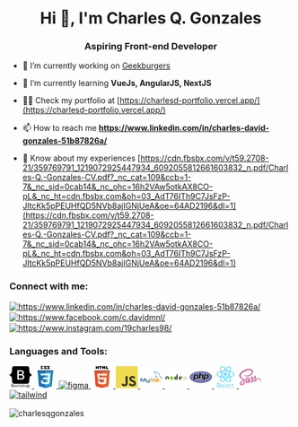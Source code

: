 <h1 align="center">Hi 👋, I'm Charles Q. Gonzales</h1>
<h3 align="center">Aspiring Front-end Developer</h3>

- 🔭 I’m currently working on [Geekburgers](https://github.com/CharlesQGonzales/GeekBurgers-laravel)

- 🌱 I’m currently learning **VueJs, AngularJS, NextJS**

- 👨‍💻 Check my portfolio at [https://charlesd-portfolio.vercel.app/](https://charlesd-portfolio.vercel.app/)

- 📫 How to reach me **https://www.linkedin.com/in/charles-david-gonzales-51b87826a/**

- 📄 Know about my experiences [https://cdn.fbsbx.com/v/t59.2708-21/359769791_1219072925447934_6092055812661603832_n.pdf/Charles-Q.-Gonzales-CV.pdf?_nc_cat=109&ccb=1-7&_nc_sid=0cab14&_nc_ohc=16h2VAw5otkAX8CO-pL&_nc_ht=cdn.fbsbx.com&oh=03_AdT76ITh9C7JsFzP-JltcKk5pPEUHfQD5NVb8ajIGNjUeA&oe=64AD2196&dl=1](https://cdn.fbsbx.com/v/t59.2708-21/359769791_1219072925447934_6092055812661603832_n.pdf/Charles-Q.-Gonzales-CV.pdf?_nc_cat=109&ccb=1-7&_nc_sid=0cab14&_nc_ohc=16h2VAw5otkAX8CO-pL&_nc_ht=cdn.fbsbx.com&oh=03_AdT76ITh9C7JsFzP-JltcKk5pPEUHfQD5NVb8ajIGNjUeA&oe=64AD2196&dl=1)

<h3 align="left">Connect with me:</h3>
<p align="left">
<a href="https://linkedin.com/in/https://www.linkedin.com/in/charles-david-gonzales-51b87826a/" target="blank"><img align="center" src="https://raw.githubusercontent.com/rahuldkjain/github-profile-readme-generator/master/src/images/icons/Social/linked-in-alt.svg" alt="https://www.linkedin.com/in/charles-david-gonzales-51b87826a/" height="30" width="40" /></a>
<a href="https://fb.com/https://www.facebook.com/c.davidmnl/" target="blank"><img align="center" src="https://raw.githubusercontent.com/rahuldkjain/github-profile-readme-generator/master/src/images/icons/Social/facebook.svg" alt="https://www.facebook.com/c.davidmnl/" height="30" width="40" /></a>
<a href="https://instagram.com/https://www.instagram.com/19charles98/" target="blank"><img align="center" src="https://raw.githubusercontent.com/rahuldkjain/github-profile-readme-generator/master/src/images/icons/Social/instagram.svg" alt="https://www.instagram.com/19charles98/" height="30" width="40" /></a>
</p>

<h3 align="left">Languages and Tools:</h3>
<p align="left"> <a href="https://getbootstrap.com" target="_blank" rel="noreferrer"> <img src="https://raw.githubusercontent.com/devicons/devicon/master/icons/bootstrap/bootstrap-plain-wordmark.svg" alt="bootstrap" width="40" height="40"/> </a> <a href="https://www.w3schools.com/css/" target="_blank" rel="noreferrer"> <img src="https://raw.githubusercontent.com/devicons/devicon/master/icons/css3/css3-original-wordmark.svg" alt="css3" width="40" height="40"/> </a> <a href="https://www.figma.com/" target="_blank" rel="noreferrer"> <img src="https://www.vectorlogo.zone/logos/figma/figma-icon.svg" alt="figma" width="40" height="40"/> </a> <a href="https://www.w3.org/html/" target="_blank" rel="noreferrer"> <img src="https://raw.githubusercontent.com/devicons/devicon/master/icons/html5/html5-original-wordmark.svg" alt="html5" width="40" height="40"/> </a> <a href="https://developer.mozilla.org/en-US/docs/Web/JavaScript" target="_blank" rel="noreferrer"> <img src="https://raw.githubusercontent.com/devicons/devicon/master/icons/javascript/javascript-original.svg" alt="javascript" width="40" height="40"/> </a> <a href="https://www.mysql.com/" target="_blank" rel="noreferrer"> <img src="https://raw.githubusercontent.com/devicons/devicon/master/icons/mysql/mysql-original-wordmark.svg" alt="mysql" width="40" height="40"/> </a> <a href="https://nodejs.org" target="_blank" rel="noreferrer"> <img src="https://raw.githubusercontent.com/devicons/devicon/master/icons/nodejs/nodejs-original-wordmark.svg" alt="nodejs" width="40" height="40"/> </a> <a href="https://www.php.net" target="_blank" rel="noreferrer"> <img src="https://raw.githubusercontent.com/devicons/devicon/master/icons/php/php-original.svg" alt="php" width="40" height="40"/> </a> <a href="https://reactjs.org/" target="_blank" rel="noreferrer"> <img src="https://raw.githubusercontent.com/devicons/devicon/master/icons/react/react-original-wordmark.svg" alt="react" width="40" height="40"/> </a> <a href="https://sass-lang.com" target="_blank" rel="noreferrer"> <img src="https://raw.githubusercontent.com/devicons/devicon/master/icons/sass/sass-original.svg" alt="sass" width="40" height="40"/> </a> <a href="https://tailwindcss.com/" target="_blank" rel="noreferrer"> <img src="https://www.vectorlogo.zone/logos/tailwindcss/tailwindcss-icon.svg" alt="tailwind" width="40" height="40"/> </a> </p>

<p><img align="center" src="https://github-readme-stats.vercel.app/api/top-langs?username=charlesqgonzales&show_icons=true&locale=en&layout=compact" alt="charlesqgonzales" /></p>
